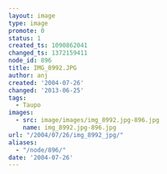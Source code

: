 ```yaml
---
layout: image
type: image
promote: 0
status: 1
created_ts: 1090862041
changed_ts: 1372159411
node_id: 896
title: IMG_8992.JPG
author: anj
created: '2004-07-26'
changed: '2013-06-25'
tags:
  - Taupo
images:
  - src: image/images/img_8992.jpg-896.jpg
    name: img_8992.jpg-896.jpg
url: "/2004/07/26/img_8992_jpg/"
aliases:
  - "/node/896/"
date: '2004-07-26'
---
```


